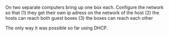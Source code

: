 On two separate computers bring up one box each.
Configure the network so that 
(1) they get their own ip adress on the network of the host
(2) the hosts can reach both guest boxes
(3) the boxes can reach each other

The only way it was possible so far using DHCP.